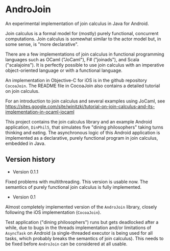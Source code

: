 AndroJoin
=========

An experimental implementation of join calculus in Java for Android.

Join calculus is a formal model for (mostly) purely functional, concurrent computations. Join calculus is somewhat similar to the actor model but, in some sense, is "more declarative".

There are a few implementations of join calculus in functional programming languages such as OCaml ("JoCaml"), F# ("joinads"), and Scala ("scalajoins"). It is perfectly possible to use join calculus with an imperative object-oriented language or with a functional language.

An implementation in Objective-C for iOS is in the github repository `CocoaJoin`. The README file in CocoaJoin also contains a detailed tutorial on join calculus.

For an introduction to join calculus and several examples using JoCaml, see https://sites.google.com/site/winitzki/tutorial-on-join-calculus-and-its-implementation-in-ocaml-jocaml

This project contains the join calculus library and an example Android application, `DinPhil5`, that simulates five "dining philosophers" taking turns thinking and eating. The asynchronous logic of this Android application is implemented as a declarative, purely functional program in join calculus, embedded in Java.

Version history
---------------

* Version 0.1.1

Fixed problems with multithreading. This version is usable now. The semantics of purely functional join calculus is fully implemented.

* Version 0.1

Almost completely implemented version of the `AndroJoin` library, closely following the iOS implementation (`CocoaJoin`).

Test application ("dining philosophers") runs but gets deadlocked after a while, due to bugs in the threads implementation and/or limitations of `AsyncTask` on Android (a single-threaded executor is being used for all tasks, which probably breaks the semantics of join calculus). This needs to be fixed before `AndroJoin` can be considered at all usable.

